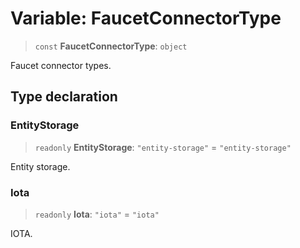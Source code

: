 # Variable: FaucetConnectorType

> `const` **FaucetConnectorType**: `object`

Faucet connector types.

## Type declaration

### EntityStorage

> `readonly` **EntityStorage**: `"entity-storage"` = `"entity-storage"`

Entity storage.

### Iota

> `readonly` **Iota**: `"iota"` = `"iota"`

IOTA.
